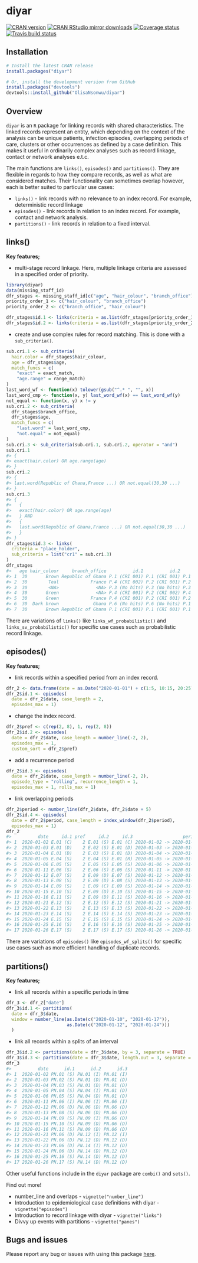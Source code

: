 
# diyar

[![CRAN
version](http://www.r-pkg.org/badges/version/diyar)](https://cran.r-project.org/package=diyar)
[![CRAN RStudio mirror
downloads](https://cranlogs.r-pkg.org/badges/diyar)](https://www.r-pkg.org/pkg/diyar)
[![Coverage
status](https://codecov.io/gh/OlisaNsonwu/diyar/branch/master/graph/badge.svg)](https://codecov.io/github/OlisaNsonwu/diyar?branch=master)
[![Travis build
status](https://travis-ci.org/OlisaNsonwu/diyar.svg?branch=master)](https://travis-ci.org/OlisaNsonwu/diyar)

## Installation

``` r
# Install the latest CRAN release 
install.packages("diyar")

# Or, install the development version from GitHub
install.packages("devtools")
devtools::install_github("OlisaNsonwu/diyar")
```

## Overview

`diyar` is an `R` package for linking records with shared
characteristics. The linked records represent an entity, which depending
on the context of the analysis can be unique patients, infection
episodes, overlapping periods of care, clusters or other occurrences as
defined by a case definition. This makes it useful in ordinarily complex
analyses such as record linkage,  
contact or network analyses e.t.c.

The main functions are `links()`, `episodes()` and `partitions()`. They
are flexible in regards to how they compare records, as well as what are
considered matches. Their functionality can sometimes overlap however,
each is better suited to particular use cases:

-   `links()` - link records with no relevance to an index record. For
    example, deterministic record linkage
-   `episodes()` - link records in relation to an index record. For
    example, contact and network analysis.  
-   `partitions()` - link records in relation to a fixed interval.

## links()

**Key features;**

-   multi-stage record linkage. Here, multiple linkage criteria are
    assessed in a specified order of priority.

``` r
library(diyar)
data(missing_staff_id)
dfr_stages <- missing_staff_id[c("age", "hair_colour", "branch_office")]
priority_order_1 <- c("hair_colour", "branch_office")
priority_order_2 <- c("branch_office", "hair_colour")

dfr_stages$id.1 <- links(criteria = as.list(dfr_stages[priority_order_1]))
dfr_stages$id.2 <- links(criteria = as.list(dfr_stages[priority_order_2]))
```

-   create and use complex rules for record matching. This is done with
    a `sub_criteria()`.

``` r
sub.cri.1 <- sub_criteria(
  hair.color = dfr_stages$hair_colour,
  age = dfr_stages$age,
  match_funcs = c(
    "exact" = exact_match,
    "age.range" = range_match)
)
last_word_wf <- function(x) tolower(gsub("^.* ", "", x))
last_word_cmp <- function(x, y) last_word_wf(x) == last_word_wf(y)
not_equal <- function(x, y) x != y
sub.cri.2 <- sub_criteria(
  dfr_stages$branch_office, 
  dfr_stages$age,
  match_funcs = c(
    "last.word" = last_word_cmp,
    "not.equal" = not_equal)
)
sub.cri.3 <- sub_criteria(sub.cri.1, sub.cri.2, operator = "and")
sub.cri.1
#> {
#> exact(hair.color) OR age.range(age)
#> }
sub.cri.2
#> {
#> last.word(Republic of Ghana,France ...) OR not.equal(30,30 ...)
#> }
sub.cri.3
#> {
#>   {
#>   exact(hair.color) OR age.range(age)
#>   } AND 
#>   {
#>   last.word(Republic of Ghana,France ...) OR not.equal(30,30 ...)
#>   }
#> }
dfr_stages$id.3 <- links(
  criteria = "place_holder",
  sub_criteria = list("cr1" = sub.cri.3)
)
dfr_stages
#>   age hair_colour     branch_office          id.1          id.2          id.3
#> 1  30       Brown Republic of Ghana P.1 (CRI 001) P.1 (CRI 001) P.1 (CRI 001)
#> 2  30        Teal            France P.4 (CRI 002) P.2 (CRI 001) P.2 (CRI 001)
#> 3  30        <NA>              <NA> P.3 (No hits) P.3 (No hits) P.3 (No hits)
#> 4  30       Green              <NA> P.4 (CRI 001) P.2 (CRI 002) P.4 (No hits)
#> 5  30       Green            France P.4 (CRI 001) P.2 (CRI 001) P.2 (CRI 001)
#> 6  30  Dark brown             Ghana P.6 (No hits) P.6 (No hits) P.1 (CRI 001)
#> 7  30       Brown Republic of Ghana P.1 (CRI 001) P.1 (CRI 001) P.1 (CRI 001)
```

There are variations of `links()` like `links_wf_probabilistic()` and
`links_sv_probabilistic()` for specific use cases such as probabilistic
record linkage.

## episodes()

**Key features;**

-   link records within a specified period from an index record.

``` r
dfr_2 <- data.frame(date = as.Date("2020-01-01") + c(1:5, 10:15, 20:25))
dfr_2$id.1 <- episodes(
  date = dfr_2$date, case_length = 2,
  episodes_max = 1)
```

-   change the index record.

``` r
dfr_2$pref <- c(rep(2, 8), 1, rep(2, 8))
dfr_2$id.2 <- episodes(
  date = dfr_2$date, case_length = number_line(-2, 2),
  episodes_max = 1, 
  custom_sort = dfr_2$pref)
```

-   add a recurrence period

``` r
dfr_2$id.3 <- episodes(
  date = dfr_2$date, case_length = number_line(-2, 2), 
  episode_type = "rolling", recurrence_length = 1,
  episodes_max = 1, rolls_max = 1)
```

-   link overlapping periods

``` r
dfr_2$period <- number_line(dfr_2$date, dfr_2$date + 5)
dfr_2$id.4 <- episodes(
  date = dfr_2$period, case_length = index_window(dfr_2$period),
  episodes_max = 1)
dfr_2
#>          date     id.1 pref     id.2     id.3                   period     id.4
#> 1  2020-01-02 E.01 (C)    2 E.01 (S) E.01 (C) 2020-01-02 -> 2020-01-07 E.01 (C)
#> 2  2020-01-03 E.01 (D)    2 E.02 (S) E.01 (D) 2020-01-03 -> 2020-01-08 E.01 (D)
#> 3  2020-01-04 E.01 (D)    2 E.03 (S) E.01 (D) 2020-01-04 -> 2020-01-09 E.01 (D)
#> 4  2020-01-05 E.04 (S)    2 E.04 (S) E.01 (R) 2020-01-05 -> 2020-01-10 E.01 (D)
#> 5  2020-01-06 E.05 (S)    2 E.05 (S) E.05 (S) 2020-01-06 -> 2020-01-11 E.01 (D)
#> 6  2020-01-11 E.06 (S)    2 E.06 (S) E.06 (S) 2020-01-11 -> 2020-01-16 E.06 (S)
#> 7  2020-01-12 E.07 (S)    2 E.09 (D) E.07 (S) 2020-01-12 -> 2020-01-17 E.07 (S)
#> 8  2020-01-13 E.08 (S)    2 E.09 (D) E.08 (S) 2020-01-13 -> 2020-01-18 E.08 (S)
#> 9  2020-01-14 E.09 (S)    1 E.09 (C) E.09 (S) 2020-01-14 -> 2020-01-19 E.09 (S)
#> 10 2020-01-15 E.10 (S)    2 E.09 (D) E.10 (S) 2020-01-15 -> 2020-01-20 E.10 (S)
#> 11 2020-01-16 E.11 (S)    2 E.09 (D) E.11 (S) 2020-01-16 -> 2020-01-21 E.11 (S)
#> 12 2020-01-21 E.12 (S)    2 E.12 (S) E.12 (S) 2020-01-21 -> 2020-01-26 E.12 (S)
#> 13 2020-01-22 E.13 (S)    2 E.13 (S) E.13 (S) 2020-01-22 -> 2020-01-27 E.13 (S)
#> 14 2020-01-23 E.14 (S)    2 E.14 (S) E.14 (S) 2020-01-23 -> 2020-01-28 E.14 (S)
#> 15 2020-01-24 E.15 (S)    2 E.15 (S) E.15 (S) 2020-01-24 -> 2020-01-29 E.15 (S)
#> 16 2020-01-25 E.16 (S)    2 E.16 (S) E.16 (S) 2020-01-25 -> 2020-01-30 E.16 (S)
#> 17 2020-01-26 E.17 (S)    2 E.17 (S) E.17 (S) 2020-01-26 -> 2020-01-31 E.17 (S)
```

There are variations of `episodes()` like `episodes_wf_splits()` for
specific use cases such as more efficient handling of duplicate records.

## partitions()

**Key features;**

-   link all records within a specific periods in time

``` r
dfr_3 <- dfr_2["date"]
dfr_3$id.1 <- partitions(
  date = dfr_3$date, 
  window = number_line(as.Date(c("2020-01-10", "2020-01-17")), 
                       as.Date(c("2020-01-12", "2020-01-24")))
  )
```

-   link all records within a splits of an interval

``` r
dfr_3$id.2 <- partitions(date = dfr_3$date, by = 3, separate = TRUE) 
dfr_3$id.3 <- partitions(date = dfr_3$date, length.out = 3, separate = TRUE)
dfr_3
#>          date      id.1      id.2      id.3
#> 1  2020-01-02 PN.01 (S) PN.01 (I) PN.01 (I)
#> 2  2020-01-03 PN.02 (S) PN.01 (D) PN.01 (D)
#> 3  2020-01-04 PN.03 (S) PN.01 (D) PN.01 (D)
#> 4  2020-01-05 PN.04 (S) PN.04 (I) PN.01 (D)
#> 5  2020-01-06 PN.05 (S) PN.04 (D) PN.01 (D)
#> 6  2020-01-11 PN.06 (I) PN.06 (I) PN.06 (I)
#> 7  2020-01-12 PN.06 (D) PN.06 (D) PN.06 (D)
#> 8  2020-01-13 PN.08 (S) PN.06 (D) PN.06 (D)
#> 9  2020-01-14 PN.09 (S) PN.09 (I) PN.06 (D)
#> 10 2020-01-15 PN.10 (S) PN.09 (D) PN.06 (D)
#> 11 2020-01-16 PN.11 (S) PN.09 (D) PN.06 (D)
#> 12 2020-01-21 PN.06 (D) PN.12 (I) PN.12 (I)
#> 13 2020-01-22 PN.06 (D) PN.12 (D) PN.12 (D)
#> 14 2020-01-23 PN.06 (D) PN.14 (I) PN.12 (D)
#> 15 2020-01-24 PN.06 (D) PN.14 (D) PN.12 (D)
#> 16 2020-01-25 PN.16 (S) PN.14 (D) PN.12 (D)
#> 17 2020-01-26 PN.17 (S) PN.14 (D) PN.12 (D)
```

Other useful functions include in the `diyar` package are `combi()` and
`sets()`.

Find out more!

-   number_line and overlaps - `vignette("number_line")`
-   Introduction to epidemiological case definitions with diyar -
    `vignette("episodes")`
-   Introduction to record linkage with diyar - `vignette("links")`
-   Divvy up events with partitions - `vignette("panes")`

## Bugs and issues

Please report any bug or issues with using this package
[here](https://github.com/OlisaNsonwu/diyar/issues).
